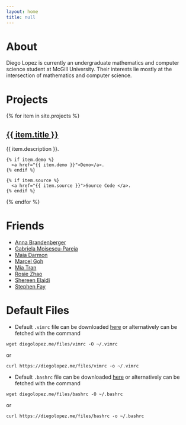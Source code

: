 ```yaml
---
layout: home
title: null
---
```

<h1> About </h1>
Diego Lopez is currently an undergraduate mathematics and computer science
student at McGill University. Their interests lie mostly at the intersection
of mathematics and computer science.

# Projects
{% for item in site.projects %}
  <h2><a href="{{ item.url }}">{{ item.title }}</a></h2>
  <p>
    {{ item.description }}. 

    {% if item.demo %}
      <a href="{{ item.demo }}">Demo</a>.
    {% endif %}

    {% if item.source %} 
      <a href="{{ item.source }}">Source Code </a>.
    {% endif %}
  </p>
{% endfor %}

# Friends

* [Anna Brandenberger](https://abrandenberger.github.io/)
* [Gabriela Moisescu-Pareja](https://gabrielamp.github.io/)
* [Maia Darmon](https://maiadd.github.io/)
* [Marcel Goh](https://marcelgoh.github.io/)
* [Mia Tran](https://mytran2111.github.io/)
* [Rosie Zhao](https://rosieyzh.github.io/website/)
* [Shereen Elaidi](https://shereenelaidi.github.io/)
* [Stephen Fay](https://dcxst.github.io/)

# Default Files

* Default `.vimrc` file can be downloaded [here](files/vimrc) or alternatively can be fetched with the command
```
wget diegolopez.me/files/vimrc -O ~/.vimrc
```
or
```
curl https://diegolopez.me/files/vimrc -o ~/.vimrc
```
* Default `.bashrc` file can be downloaded [here](files/bashrc) or alternatively can be fetched with the command
```
wget diegolopez.me/files/bashrc -O ~/.bashrc
```
or
```
curl https://diegolopez.me/files/bashrc -o ~/.bashrc
```
